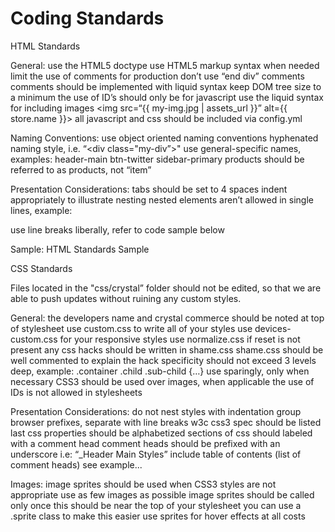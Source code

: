 # Coding Standards

HTML Standards 

General:
use the HTML5 doctype
use HTML5 markup syntax when needed
limit the use of comments for production
don’t use “end div” comments
comments should be implemented with liquid syntax
keep DOM tree size to a minimum
the use of ID’s should only be for javascript
use the liquid syntax for including images
<img src=“{{ my-img.jpg | assets_url }}” alt={{ store.name }}>
all javascript and css should be included via config.yml

Naming Conventions:
use object oriented naming conventions
hyphenated naming style, i.e. “<div class="my-div”>"
use general-specific names, examples:
header-main
btn-twitter
sidebar-primary
products should be referred to as products, not “item”

Presentation Considerations:
tabs should be set to 4 spaces
indent appropriately to illustrate nesting
nested elements aren’t allowed in single lines, example:
<div class=“wrap”><i class=“icon”></i></div>
use line breaks liberally, refer to code sample below


Sample: HTML Standards Sample




CSS Standards 

Files located in the "css/crystal” folder should not be edited, so that we are able to push updates without ruining any custom styles.

General:
the developers name and crystal commerce should be noted at top of stylesheet
use custom.css to write all of your styles
use devices-custom.css for your responsive styles
use normalize.css if reset is not present
any css hacks should be written in shame.css
shame.css should be well commented to explain the hack
specificity should not exceed 3 levels deep, example:
.container .child .sub-child {…}
use sparingly, only when necessary
CSS3 should be used over images, when applicable
the use of IDs is not allowed in stylesheets 

Presentation Considerations:
do not nest styles with indentation
group browser prefixes, separate with line breaks
w3c css3 spec should be listed last
css properties should be alphabetized 
sections of css should labeled with a comment head
comment heads should be prefixed with an underscore i.e:
“_Header Main Styles”
include table of contents (list of comment heads)
see example...

Images:
image sprites should be used when CSS3 styles are not appropriate
use as few images as possible
image sprites should be called only once
this should be near the top of your stylesheet
you can use a .sprite class to make this easier
use sprites for hover effects at all costs
